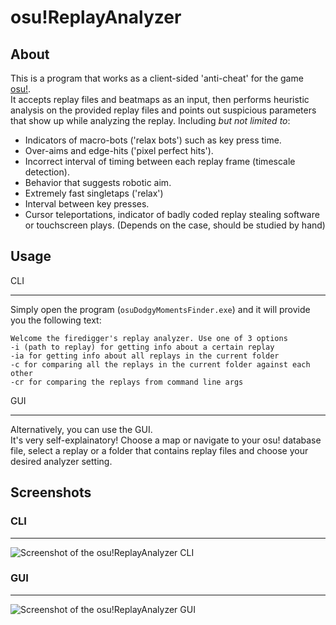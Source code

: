 # osu!ReplayAnalyzer

About
--
This is a program that works as a client-sided 'anti-cheat' for the game [osu!](https://osu.ppy.sh/).  
It accepts replay files and beatmaps as an input, then performs heuristic analysis on the provided replay files and points out suspicious parameters that show up while analyzing the replay. Including *but not limited to*:

* Indicators of macro-bots ('relax bots') such as key press time.
* Over-aims and edge-hits ('pixel perfect hits').
* Incorrect interval of timing between each replay frame (timescale detection).
* Behavior that suggests robotic aim.
* Extremely fast singletaps ('relax')
* Interval between key presses.
* Cursor teleportations, indicator of badly coded replay stealing software or touchscreen plays. (Depends on the case, should be studied by hand)

Usage
--
CLI
___
Simply open the program (`osuDodgyMomentsFinder.exe`) and it will provide you the following text:

	Welcome the firedigger's replay analyzer. Use one of 3 options
	-i (path to replay) for getting info about a certain replay
	-ia for getting info about all replays in the current folder
	-c for comparing all the replays in the current folder against each other
	-cr for comparing the replays from command line args

GUI
___
Alternatively, you can use the GUI.  
It's very self-explainatory! Choose a map or navigate to your osu! database file, select a replay or a folder that contains replay files and choose your desired analyzer setting.

Screenshots
--
### CLI
___
![Screenshot of the osu!ReplayAnalyzer CLI](https://i.imgur.com/OEsGmpe.png)

### GUI
___
![Screenshot of the osu!ReplayAnalyzer GUI](https://i.imgur.com/cIrzSG0.png)